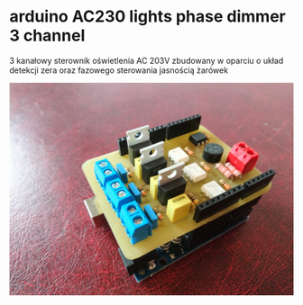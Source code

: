 # arduino AC230 lights phase dimmer 3 channel

3 kanałowy sterownik oświetlenia AC 203V zbudowany w oparciu o układ detekcji zera oraz fazowego sterowania jasnością żarówek

![arduino-AC230-lights-phase-dimmer-3-channel](arduino-AC230-lights-phase-dimmer-3-channel.JPG)
